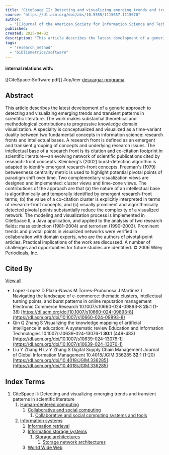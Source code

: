 ```yaml
---
title: "CiteSpace II: Detecting and visualizing emerging trends and transient patterns in scientific literature"
source: "https://dl.acm.org/doi/abs/10.5555/1115657.1115670"
author:
  - "[[Journal of the American Society for Information Science and Technology]]"
published:
created: 2025-04-02
description: "This article describes the latest development of a generic approach to detecting and visualizing emerging trends and transient patterns in scientific literature. The work makes substantial theoreti..."
tags:
  - "research_method"
  - "bibliometrics/software"
---
```

#### internal relations with: 
[[CiteSpace-Software.pdf]] #op/leer
[descargar programa](https://citespace.podia.com/)

## Abstract

This article describes the latest development of a generic approach to detecting and visualizing emerging trends and transient patterns in scientific literature. The work makes substantial theoretical and methodological contributions to progressive knowledge domain visualization. A specialty is conceptualized and visualized as a time-variant duality between two fundamental concepts in information science: research fronts and intellectual bases. A research front is defined as an emergent and transient grouping of concepts and underlying research issues. The intellectual base of a research front is its citation and co-citation footprint in scientific literature—an evolving network of scientific publications cited by research-front concepts. Kleinberg's (2002) burst-detection algorithm is adapted to identify emergent research-front concepts. Freeman's (1979) betweenness centrality metric is used to highlight potential pivotal points of paradigm shift over time. Two complementary visualization views are designed and implemented: cluster views and time-zone views. The contributions of the approach are that (a) the nature of an intellectual base is algorithmically and temporally identified by emergent research-front terms, (b) the value of a co-citation cluster is explicitly interpreted in terms of research-front concepts, and (c) visually prominent and algorithmically detected pivotal points substantially reduce the complexity of a visualized network. The modeling and visualization process is implemented in CiteSpace II, a Java application, and applied to the analysis of two research fields: mass extinction (1981–2004) and terrorism (1990–2003). Prominent trends and pivotal points in visualized networks were verified in collaboration with domain experts, who are the authors of pivotal-point articles. Practical implications of the work are discussed. A number of challenges and opportunities for future studies are identified. © 2006 Wiley Periodicals, Inc.

## Cited By

[View all](https://dl.acm.org/action/ajaxShowCitedBy?doi=10.5555/1115657.1115670 "View all cited by in new tab")
- Lopez-Lopez D Plaza-Navas M Torres-Pruñonosa J Martinez L Navigating the landscape of e-commerce: thematic clusters, intellectual turning points, and burst patterns in online reputation management Electronic Commerce Research 10.1007/s10660-024-09893-8 **25**:1 (1-38) [https://dl.acm.org/doi/10.1007/s10660-024-09893-8](https://dl.acm.org/doi/10.1007/s10660-024-09893-8)
- Qin Q Zhang S Visualizing the knowledge mapping of artificial intelligence in education: A systematic review Education and Information Technologies 10.1007/s10639-024-13076-1 **30**:1 (449-483) [https://dl.acm.org/doi/10.1007/s10639-024-13076-1](https://dl.acm.org/doi/10.1007/s10639-024-13076-1)
- Liu Y Zhang H Lv Y Zhang S Digital Supply Chain Management Journal of Global Information Management 10.4018/JGIM.336285 **32**:1 (1-20) [https://dl.acm.org/doi/10.4018/JGIM.336285](https://dl.acm.org/doi/10.4018/JGIM.336285)

## Index Terms

1. CiteSpace II: Detecting and visualizing emerging trends and transient patterns in scientific literature
	1. [Human-centered computing](https://dl.acm.org/topic/ccs2012/10003120?SeriesKey=jasist&expand=all)
		1. [Collaborative and social computing](https://dl.acm.org/topic/ccs2012/10003120.10003130?SeriesKey=jasist&expand=all)
			1. [Collaborative and social computing systems and tools](https://dl.acm.org/topic/ccs2012/10003120.10003130.10003233?SeriesKey=jasist&expand=all)
	2. [Information systems](https://dl.acm.org/topic/ccs2012/10002951?SeriesKey=jasist&expand=all)
		1. [Information retrieval](https://dl.acm.org/topic/ccs2012/10002951.10003317?SeriesKey=jasist&expand=all)
		2. [Information storage systems](https://dl.acm.org/topic/ccs2012/10002951.10003152?SeriesKey=jasist&expand=all)
			1. [Storage architectures](https://dl.acm.org/topic/ccs2012/10002951.10003152.10003517?SeriesKey=jasist&expand=all)
				1. [Storage network architectures](https://dl.acm.org/topic/ccs2012/10002951.10003152.10003517.10003518?SeriesKey=jasist&expand=all)
		3. [World Wide Web](https://dl.acm.org/topic/ccs2012/10002951.10003260?SeriesKey=jasist&expand=all)